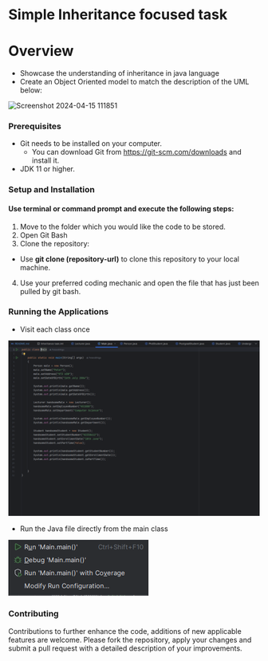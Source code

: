 # Simple Inheritance focused task
# Overview
+ Showcase the understanding of inheritance in java language
+ Create an Object Oriented model to match the description of the UML below:

![Screenshot 2024-04-15 111851](https://github.com/PeterdhNgo/uni-projects/assets/148759172/1469da33-739c-44c7-836a-ce0a2d731d92)

### Prerequisites
+ Git needs to be installed on your computer.
    - You can download Git from https://git-scm.com/downloads and install it.
+ JDK 11 or higher.

### Setup and Installation
#### Use terminal or command prompt and execute the following steps:
1. Move to the folder which you would like the code to be stored.
2. Open Git Bash
3. Clone the repository:
- Use **git clone (repository-url)** to clone this repository to your local machine.
4. Use your preferred coding mechanic and open the file that has just been pulled by git bash.

### Running the Applications
+ Visit each class once

![img_2.png](img_2.png)

+ Run the Java file directly from the main class

![img_3.png](img_3.png)

### Contributing
Contributions to further enhance the code, additions of new applicable features are welcome. Please fork the repository, apply your changes and submit a pull request with a detailed description of your improvements.